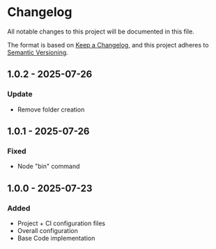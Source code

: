 # Changelog

All notable changes to this project will be documented in this file.

The format is based on [Keep a Changelog](https://keepachangelog.com/en/1.1.0/),
and this project adheres to [Semantic Versioning](https://semver.org/spec/v2.0.0.html).

## 1.0.2 - 2025-07-26

### Update
- Remove folder creation

## 1.0.1 - 2025-07-26

### Fixed
- Node "bin" command

## 1.0.0 - 2025-07-23

### Added

- Project + CI configuration files
- Overall configuration
- Base Code implementation
